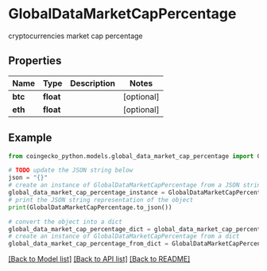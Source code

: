 # GlobalDataMarketCapPercentage

cryptocurrencies market cap percentage

## Properties

Name | Type | Description | Notes
------------ | ------------- | ------------- | -------------
**btc** | **float** |  | [optional] 
**eth** | **float** |  | [optional] 

## Example

```python
from coingecko_python.models.global_data_market_cap_percentage import GlobalDataMarketCapPercentage

# TODO update the JSON string below
json = "{}"
# create an instance of GlobalDataMarketCapPercentage from a JSON string
global_data_market_cap_percentage_instance = GlobalDataMarketCapPercentage.from_json(json)
# print the JSON string representation of the object
print(GlobalDataMarketCapPercentage.to_json())

# convert the object into a dict
global_data_market_cap_percentage_dict = global_data_market_cap_percentage_instance.to_dict()
# create an instance of GlobalDataMarketCapPercentage from a dict
global_data_market_cap_percentage_from_dict = GlobalDataMarketCapPercentage.from_dict(global_data_market_cap_percentage_dict)
```
[[Back to Model list]](../README.md#documentation-for-models) [[Back to API list]](../README.md#documentation-for-api-endpoints) [[Back to README]](../README.md)


